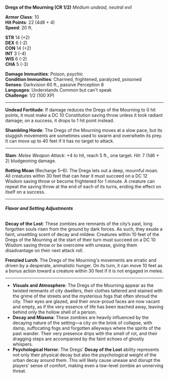 **Dregs of the Mourning (CR 1/2)**
_Medium undead, neutral evil_

**Armor Class**: 10  
**Hit Points**: 22 (4d8 + 4)  
**Speed**: 20 ft.

**STR** 14 (+2)  
**DEX** 6 (-2)  
**CON** 14 (+2)  
**INT** 3 (-4)  
**WIS** 6 (-2)  
**CHA** 5 (-3)

**Damage Immunities**: Poison, psychic  
**Condition Immunities**: Charmed, frightened, paralyzed, poisoned  
**Senses**: Darkvision 60 ft., passive Perception 8  
**Languages**: Understands Common but can't speak  
**Challenge**: 1/2 (100 XP)

---

**Undead Fortitude**: If damage reduces the Dregs of the Mourning to 0 hit points, it must make a DC 10 Constitution saving throw unless it took radiant damage; on a success, it drops to 1 hit point instead.

**Shambling Horde**: The Dregs of the Mourning moves at a slow pace, but its sluggish movements are sometimes used to swarm and overwhelm its prey. It can move up to 40 feet if it has no target to attack.

---

**Slam**: _Melee Weapon Attack_: +4 to hit, reach 5 ft., one target. _Hit_: 7 (1d6 + 2) bludgeoning damage.

**Rotting Moan** (Recharge 5–6): The Dregs lets out a deep, mournful moan. All creatures within 30 feet that can hear it must succeed on a DC 12 Wisdom saving throw or become frightened for 1 minute. A creature can repeat the saving throw at the end of each of its turns, ending the effect on itself on a success.

---

###### **Flavor and Setting Adjustments**

**Decay of the Lost**: These zombies are remnants of the city’s past, long forgotten souls risen from the ground by dark forces. As such, they exude a faint, unsettling scent of decay and mildew. Creatures within 10 feet of the Dregs of the Mourning at the start of their turn must succeed on a DC 10 Wisdom saving throw or be overcome with unease, giving them disadvantage on their next attack roll.

**Frenzied Lurch**: The Dregs of the Mourning's movements are erratic and driven by a desperate, animalistic hunger. On its turn, it can move 10 feet as a bonus action toward a creature within 30 feet if it is not engaged in melee.

---

- **Visuals and Atmosphere**: The Dregs of the Mourning appear as the twisted remnants of city dwellers, their clothes tattered and stained with the grime of the streets and the mysterious fogs that often shroud the city. Their eyes are glazed, and their once-proud faces are now vacant and empty, as if the very essence of life has been leached away, leaving behind only the hollow shell of a person.
- **Decay and Miasma**: These zombies are heavily influenced by the decaying nature of the setting—a city on the brink of collapse, with damp, suffocating fogs and forgotten alleyways where the spirits of the past wander. Their very presence drips with the smell of rot, and their dragging steps are accompanied by the faint echoes of ghostly whispers.
- **Psychological Horror**: The Dregs' **Decay of the Lost** ability represents not only their physical decay but also the psychological weight of the urban decay around them. This will likely cause unease and disrupt the players’ sense of comfort, making even a low-level zombie an unnerving threat.